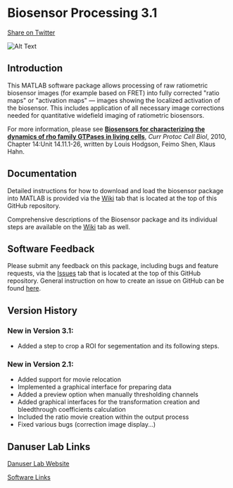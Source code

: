 # Biosensor Processing 3.1
<a class="twitter-share-button"
   href="https://twitter.com/intent/tweet?text=🚀 Check out @Danuserlab's Biosensor software package on GitHub: https://github.com/danuserlab/Biosensor"
   data-size="large">
  Share on Twitter
</a>

![Alt Text](img/biosensorpkg.jpg?raw=true)

## Introduction
This MATLAB software package allows processing of raw ratiometric biosensor images (for example based on FRET) into fully corrected "ratio maps" or "activation maps" — images showing the localized activation of the biosensor. This includes application of all necessary image corrections needed for quantitative widefield imaging of ratiometric biosensors.

For more information, please see [**Biosensors for characterizing the dynamics of rho family GTPases in living cells**](https://www.ncbi.nlm.nih.gov/pubmed/20235099), *Curr Protoc Cell Biol*, 2010, Chapter 14:Unit 14.11.1-26, written by Louis Hodgson, Feimo Shen, Klaus Hahn.

## Documentation
Detailed instructions for how to download and load the biosensor package into MATLAB is provided via the [Wiki](https://github.com/DanuserLab/Biosensor/wiki/Installation) tab that is located at the top of this GitHub repository.

Comprehensive descriptions of the Biosensor package and its individual steps are available on the [Wiki](https://github.com/DanuserLab/Biosensor/wiki/Biosensors-Package-Description) tab as well.

## Software Feedback
Please submit any feedback on this package, including bugs and feature requests, via the [Issues](https://github.com/DanuserLab/Biosensor/issues) tab that is located at the top of this GitHub repository. General instruction on how to create an issue on GitHub can be found [here](https://docs.github.com/en/issues/tracking-your-work-with-issues/creating-an-issue).

## Version History
### New in Version 3.1:
- Added a step to crop a ROI for segementation and its following steps.

### New in Version 2.1:
- Added support for movie relocation
- Implemented a graphical interface for preparing data
- Added a preview option when manually thresholding channels
- Added graphical interfaces for the transformation creation and bleedthrough coefficients calculation
- Included the ratio movie creation within the output process
- Fixed various bugs (correction image display...)

## Danuser Lab Links
[Danuser Lab Website](https://www.danuserlab-utsw.org/)

[Software Links](https://github.com/DanuserLab/)
